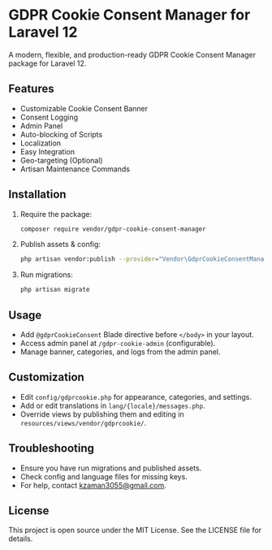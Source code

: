 # GDPR Cookie Consent Manager for Laravel 12

A modern, flexible, and production-ready GDPR Cookie Consent Manager package for Laravel 12.

## Features
- Customizable Cookie Consent Banner
- Consent Logging
- Admin Panel
- Auto-blocking of Scripts
- Localization
- Easy Integration
- Geo-targeting (Optional)
- Artisan Maintenance Commands

## Installation

1. Require the package:
   ```bash
   composer require vendor/gdpr-cookie-consent-manager
   ```
2. Publish assets & config:
   ```bash
   php artisan vendor:publish --provider="Vendor\GdprCookieConsentManager\Providers\GdprCookieServiceProvider"
   ```
3. Run migrations:
   ```bash
   php artisan migrate
   ```

## Usage

- Add `@gdprCookieConsent` Blade directive before `</body>` in your layout.
- Access admin panel at `/gdpr-cookie-admin` (configurable).
- Manage banner, categories, and logs from the admin panel.

## Customization

- Edit `config/gdprcookie.php` for appearance, categories, and settings.
- Add or edit translations in `lang/{locale}/messages.php`.
- Override views by publishing them and editing in `resources/views/vendor/gdprcookie/`.

## Troubleshooting

- Ensure you have run migrations and published assets.
- Check config and language files for missing keys.
- For help, contact [kzaman3055@gmail.com](mailto:kzaman3055@gmail.com).

## License

This project is open source under the MIT License. See the LICENSE file for details.
